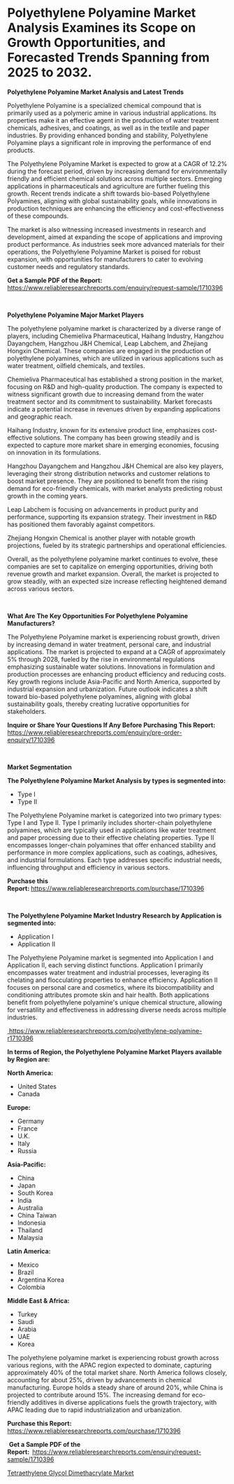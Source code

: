 <p><h1>Polyethylene Polyamine Market Analysis Examines its Scope on Growth Opportunities, and Forecasted Trends Spanning from 2025 to 2032.</h1></p><p><strong>Polyethylene Polyamine Market Analysis and Latest Trends</strong></p>
<p><p>Polyethylene Polyamine is a specialized chemical compound that is primarily used as a polymeric amine in various industrial applications. Its properties make it an effective agent in the production of water treatment chemicals, adhesives, and coatings, as well as in the textile and paper industries. By providing enhanced bonding and stability, Polyethylene Polyamine plays a significant role in improving the performance of end products.</p><p>The Polyethylene Polyamine Market is expected to grow at a CAGR of 12.2% during the forecast period, driven by increasing demand for environmentally friendly and efficient chemical solutions across multiple sectors. Emerging applications in pharmaceuticals and agriculture are further fueling this growth. Recent trends indicate a shift towards bio-based Polyethylene Polyamines, aligning with global sustainability goals, while innovations in production techniques are enhancing the efficiency and cost-effectiveness of these compounds.</p><p>The market is also witnessing increased investments in research and development, aimed at expanding the scope of applications and improving product performance. As industries seek more advanced materials for their operations, the Polyethylene Polyamine Market is poised for robust expansion, with opportunities for manufacturers to cater to evolving customer needs and regulatory standards.</p></p>
<p><strong>Get a Sample PDF of the Report:&nbsp;</strong> <a href="https://www.reliableresearchreports.com/enquiry/request-sample/1710396?utm_campaign=32&utm_medium=2&utm_source=Github&utm_content=ia&utm_term=10012025&utm_id=polyethylene-polyamine">https://www.reliableresearchreports.com/enquiry/request-sample/1710396</a></p>
<p>&nbsp;</p>
<p><strong>Polyethylene Polyamine Major Market Players</strong></p>
<p><p>The polyethylene polyamine market is characterized by a diverse range of players, including Chemieliva Pharmaceutical, Haihang Industry, Hangzhou Dayangchem, Hangzhou J&H Chemical, Leap Labchem, and Zhejiang Hongxin Chemical. These companies are engaged in the production of polyethylene polyamines, which are utilized in various applications such as water treatment, oilfield chemicals, and textiles.</p><p>Chemieliva Pharmaceutical has established a strong position in the market, focusing on R&D and high-quality production. The company is expected to witness significant growth due to increasing demand from the water treatment sector and its commitment to sustainability. Market forecasts indicate a potential increase in revenues driven by expanding applications and geographic reach.</p><p>Haihang Industry, known for its extensive product line, emphasizes cost-effective solutions. The company has been growing steadily and is expected to capture more market share in emerging economies, focusing on innovation in its formulations.</p><p>Hangzhou Dayangchem and Hangzhou J&H Chemical are also key players, leveraging their strong distribution networks and customer relations to boost market presence. They are positioned to benefit from the rising demand for eco-friendly chemicals, with market analysts predicting robust growth in the coming years.</p><p>Leap Labchem is focusing on advancements in product purity and performance, supporting its expansion strategy. Their investment in R&D has positioned them favorably against competitors.</p><p>Zhejiang Hongxin Chemical is another player with notable growth projections, fueled by its strategic partnerships and operational efficiencies.</p><p>Overall, as the polyethylene polyamine market continues to evolve, these companies are set to capitalize on emerging opportunities, driving both revenue growth and market expansion. Overall, the market is projected to grow steadily, with an expected size increase reflecting heightened demand across various sectors.</p></p>
<p>&nbsp;</p>
<p><strong>What Are The Key Opportunities For Polyethylene Polyamine Manufacturers?</strong></p>
<p><p>The Polyethylene Polyamine market is experiencing robust growth, driven by increasing demand in water treatment, personal care, and industrial applications. The market is projected to expand at a CAGR of approximately 5% through 2028, fueled by the rise in environmental regulations emphasizing sustainable water solutions. Innovations in formulation and production processes are enhancing product efficiency and reducing costs. Key growth regions include Asia-Pacific and North America, supported by industrial expansion and urbanization. Future outlook indicates a shift toward bio-based polyethylene polyamines, aligning with global sustainability goals, thereby creating lucrative opportunities for stakeholders.</p></p>
<p><strong>Inquire or Share Your Questions If Any Before Purchasing This Report:</strong> <a href="https://www.reliableresearchreports.com/enquiry/pre-order-enquiry/1710396?utm_campaign=32&utm_medium=2&utm_source=Github&utm_content=ia&utm_term=10012025&utm_id=polyethylene-polyamine">https://www.reliableresearchreports.com/enquiry/pre-order-enquiry/1710396</a></p>
<p>&nbsp;</p>
<p><strong>Market Segmentation</strong></p>
<p><strong>The Polyethylene Polyamine Market Analysis by types is segmented into:</strong></p>
<p><ul><li>Type I</li><li>Type II</li></ul></p>
<p><p>The Polyethylene Polyamine market is categorized into two primary types: Type I and Type II. Type I primarily includes shorter-chain polyethylene polyamines, which are typically used in applications like water treatment and paper processing due to their effective chelating properties. Type II encompasses longer-chain polyamines that offer enhanced stability and performance in more complex applications, such as coatings, adhesives, and industrial formulations. Each type addresses specific industrial needs, influencing throughput and efficiency in various sectors.</p></p>
<p><strong>Purchase this Report:&nbsp;</strong><a href="https://www.reliableresearchreports.com/purchase/1710396?utm_campaign=32&utm_medium=2&utm_source=Github&utm_content=ia&utm_term=10012025&utm_id=polyethylene-polyamine">https://www.reliableresearchreports.com/purchase/1710396</a></p>
<p>&nbsp;</p>
<p><strong>The Polyethylene Polyamine Market Industry Research by Application is segmented into:</strong></p>
<p><ul><li>Application I</li><li>Application II</li></ul></p>
<p><p>The Polyethylene Polyamine market is segmented into Application I and Application II, each serving distinct functions. Application I primarily encompasses water treatment and industrial processes, leveraging its chelating and flocculating properties to enhance efficiency. Application II focuses on personal care and cosmetics, where its biocompatibility and conditioning attributes promote skin and hair health. Both applications benefit from polyethylene polyamine's unique chemical structure, allowing for versatility and effectiveness in addressing diverse needs across multiple industries.</p></p>
<p><a href="https://www.reliableresearchreports.com/polyethylene-polyamine-r1710396?utm_campaign=32&utm_medium=2&utm_source=Github&utm_content=ia&utm_term=10012025&utm_id=polyethylene-polyamine">&nbsp;https://www.reliableresearchreports.com/polyethylene-polyamine-r1710396</a></p>
<p><strong>In terms of Region, the Polyethylene Polyamine Market Players available by Region are:</strong></p>
<p>
    <p> <strong> North America: </strong>
        <ul>
            <li>United States</li>
            <li>Canada</li>
        </ul>
        </p> 
    <p> <strong> Europe: </strong>
        <ul>
            <li>Germany</li>
            <li>France</li>
            <li>U.K.</li>
            <li>Italy</li>
            <li>Russia</li>
        </ul>
        </p> 
    <p> <strong> Asia-Pacific: </strong>
        <ul>
            <li>China</li>
            <li>Japan</li>
            <li>South Korea</li>
            <li>India</li>
            <li>Australia</li>
            <li>China Taiwan</li>
            <li>Indonesia</li>
            <li>Thailand</li>
            <li>Malaysia</li>
        </ul>
        </p> 
    <p> <strong> Latin America: </strong>
        <ul>
            <li>Mexico</li>
            <li>Brazil</li>
            <li>Argentina Korea</li>
            <li>Colombia</li>
        </ul>
        </p> 
    <p> <strong> Middle East & Africa: </strong>
        <ul>
            <li>Turkey</li>
            <li>Saudi</li>
            <li>Arabia</li>
            <li>UAE</li>
            <li>Korea</li>
        </ul>
    </p>
    </p>
<p><p>The polyethylene polyamine market is experiencing robust growth across various regions, with the APAC region expected to dominate, capturing approximately 40% of the total market share. North America follows closely, accounting for about 25%, driven by advancements in chemical manufacturing. Europe holds a steady share of around 20%, while China is projected to contribute around 15%. The increasing demand for eco-friendly additives in diverse applications fuels the growth trajectory, with APAC leading due to rapid industrialization and urbanization.</p></p>
<p><strong>Purchase this Report: </strong><a href="https://www.reliableresearchreports.com/purchase/1710396?utm_campaign=32&utm_medium=2&utm_source=Github&utm_content=ia&utm_term=10012025&utm_id=polyethylene-polyamine">https://www.reliableresearchreports.com/purchase/1710396</a></p>
<p>&nbsp;<strong>Get a Sample PDF of the Report:&nbsp;&nbsp;</strong><a href="https://www.reliableresearchreports.com/enquiry/request-sample/1710396?utm_campaign=32&utm_medium=2&utm_source=Github&utm_content=ia&utm_term=10012025&utm_id=polyethylene-polyamine">https://www.reliableresearchreports.com/enquiry/request-sample/1710396</a></p>
<p><strong></strong></p>
<p><p><a href="https://github.com/irfadac/Market-Research-Report-List-5/blob/main/tetraethylene-glycol-dimethacrylate-market.md?utm_campaign=32&utm_medium=2&utm_source=Github&utm_content=ia&utm_term=10012025&utm_id=polyethylene-polyamine">Tetraethylene Glycol Dimethacrylate Market</a></p></p>